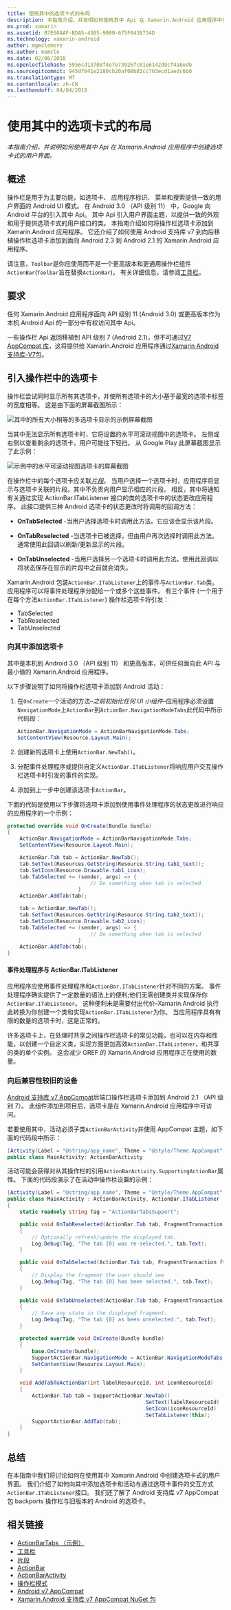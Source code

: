 ```yaml
---
title: 使用其中的选项卡式的布局
description: 本指南介绍，并说明如何使用其中 Api 在 Xamarin.Android 应用程序中创建选项卡式的用户界面。
ms.prod: xamarin
ms.assetid: B7E60AAF-BDA5-4305-9000-675F0438734D
ms.technology: xamarin-android
author: mgmclemore
ms.author: mamcle
ms.date: 02/06/2018
ms.openlocfilehash: 5956cd13708f4e7e73926fc01e6142d9cf4a8edb
ms.sourcegitcommit: 945df041e2180cb20af08b83cc703ecd1aedc6b0
ms.translationtype: MT
ms.contentlocale: zh-CN
ms.lasthandoff: 04/04/2018
---
```

# <a name="tabbed-layouts-with-the-actionbar"></a>使用其中的选项卡式的布局

_本指南介绍，并说明如何使用其中 Api 在 Xamarin.Android 应用程序中创建选项卡式的用户界面。_


## <a name="overview"></a>概述

操作栏是用于为主要功能，如选项卡、 应用程序标识、 菜单和搜索提供一致的用户界面的 Android UI 模式。 在 Android 3.0 （API 级别 11） 中，Google 向 Android 平台的引入其中 Api。 其中 Api 引入用户界面主题，以提供一致的外观和用于提供选项卡式的用户接口的类。 本指南介绍如何将操作栏选项卡添加到 Xamarin.Android 应用程序。 它还介绍了如何使用 Android 支持库 v7 到向后移植操作栏选项卡添加到面向 Android 2.3 到 Android 2.1 的 Xamarin.Android 应用程序。 

请注意，`Toolbar`是你应使用而不是一个更高版本和更通用操作栏组件`ActionBar`(`Toolbar`旨在替换`ActionBar`)。 有关详细信息，请参阅[工具栏](~/android/user-interface/controls/tool-bar/index.md)。 



## <a name="requirements"></a>要求

任何 Xamarin.Android 应用程序面向 API 级别 11 (Android 3.0) 或更高版本作为本机 Android Api 的一部分中有权访问其中 Api。 

一些操作栏 Api 返回移植到 API 级别 7 (Android 2.1)，但不可通过[V7 AppCompat 库](http://developer.android.com/tools/support-library/features.html#v7-appcompat)，这将提供给 Xamarin.Android 应用程序通过[Xamarin Android 支持库-V7](https://www.nuget.org/packages/Xamarin.Android.Support.v7.AppCompat/)包。



## <a name="introducing-tabs-in-the-actionbar"></a>引入操作栏中的选项卡

操作栏尝试同时显示所有其选项卡，并使所有选项卡的大小基于最宽的选项卡标签的宽度相等。 这是由下面的屏幕截图所示： 

![其中的所有大小相等的多选项卡显示的示例屏幕截图](with-action-bar-images/image1.png)

当其中无法显示所有选项卡时，它将设置的水平可滚动视图中的选项卡。 左侧或右侧以查看剩余的选项卡，用户可能往下轻扫。 从 Google Play 此屏幕截图显示了此示例： 

![示例中的水平可滚动视图选项卡的屏幕截图](with-action-bar-images/image2.png)

在操作栏中的每个选项卡应关联[*片段*](~/android/platform/fragments/index.md)。 当用户选择一个选项卡时，应用程序将显示与选项卡关联的片段。其中不负责向用户显示相应的片段。 相反，其中将通知有关通过实现 ActionBar.ITabListener 接口的类的选项卡中的状态更改应用程序。 此接口提供三种 Android 选项卡的状态更改时将调用的回调方法： 

-  **OnTabSelected** -当用户选择选项卡时调用此方法。它应该会显示该片段。

-  **OnTabReselected** -当选项卡已被选择，但由用户再次选择时调用此方法。 通常使用此回调以刷新/更新显示的片段。

-  **OnTabUnselected** -当用户选择另一个选项卡时调用此方法。使用此回调以将状态保存在显示的片段中之前就会消失。

Xamarin.Android 包装`ActionBar.ITabListener`上的事件与`ActionBar.Tab`类。 应用程序可以将事件处理程序分配给一个或多个这些事件。 有三个事件 (一个用于在每个方法`ActionBar.ITabListener`) 操作栏选项卡将引发： 

-  TabSelected
-  TabReselected
-  TabUnselected



### <a name="adding-tabs-to-the-actionbar"></a>向其中添加选项卡

其中是本机到 Android 3.0 （API 级别 11） 和更高版本，可供任何面向此 API 与最小值的 Xamarin.Android 应用程序。 

以下步骤说明了如何将操作栏选项卡添加到 Android 活动： 

1. 在`OnCreate`一个活动的方法&ndash;*之前初始化任何 UI 小组件*&ndash;应用程序必须设置`NavigationMode`上`ActionBar`到`ActionBar.NavigationModeTabs`此代码中所示代码段：

   ```csharp
   ActionBar.NavigationMode = ActionBarNavigationMode.Tabs;
   SetContentView(Resource.Layout.Main);
   ```

2. 创建新的选项卡上使用`ActionBar.NewTab()`。

3. 分配事件处理程序或提供自定义`ActionBar.ITabListener`将响应用户交互操作栏选项卡时引发的事件的实现。

4. 添加到上一步中创建该选项卡`ActionBar`。


下面的代码是使用以下步骤将选项卡添加到使用事件处理程序的状态更改进行响应的应用程序的一个示例： 

```csharp
protected override void OnCreate(Bundle bundle)
{
    ActionBar.NavigationMode = ActionBarNavigationMode.Tabs;
    SetContentView(Resource.Layout.Main);

    ActionBar.Tab tab = ActionBar.NewTab();
    tab.SetText(Resources.GetString(Resource.String.tab1_text));
    tab.SetIcon(Resource.Drawable.tab1_icon);
    tab.TabSelected += (sender, args) => {
                           // Do something when tab is selected
                       }
    ActionBar.AddTab(tab);

    tab = ActionBar.NewTab();
    tab.SetText(Resources.GetString(Resource.String.tab2_text));
    tab.SetIcon(Resource.Drawable.tab2_icon);
    tab.TabSelected += (sender, args) => {
                           // Do something when tab is selected
                       }
    ActionBar.AddTab(tab);
}
```


#### <a name="event-handlers-vs-actionbaritablistener"></a>事件处理程序与 ActionBar.ITabListener

应用程序应使用事件处理程序和`ActionBar.ITabListener`针对不同的方案。 事件处理程序确实提供了一定数量的语法上的便利;他们无需创建类并实现保存你`ActionBar.ITabListener`。 这种便利未是需要付出代价&ndash;Xamarin.Android 执行此转换为你创建一个类和实现`ActionBar.ITabListener`为你。 当应用程序具有有限的数量的选项卡时，这是正常的。 

许多选项卡上，在处理时共享之间操作栏选项卡的常见功能，也可以在内存和性能，以创建一个自定义类，实现方面更加高效`ActionBar.ITabListener`，和共享的类的单个实例。 这会减少 GREF 的 Xamarin.Android 应用程序正在使用的数量。 



### <a name="backwards-compatibility-for-older-devices"></a>向后兼容性较旧的设备

[Android 支持库 v7 AppCompat](https://www.nuget.org/packages/Xamarin.Android.Support.v7.AppCompat/)后端口操作栏选项卡添加到 Android 2.1 （API 级别 7）。 此组件添加到项目后，选项卡是在 Xamarin.Android 应用程序中可访问。

若要使用其中，活动必须子类`ActionBarActivity`并使用 AppCompat 主题，如下面的代码段中所示：

```csharp
[Activity(Label = "@string/app_name", Theme = "@style/Theme.AppCompat", MainLauncher = true, Icon = "@drawable/ic_launcher")]
public class MainActivity: ActionBarActivity
```

活动可能会获得对从其操作栏的引用`ActionBarActivity.SupportingActionBar`属性。 下面的代码段演示了在活动中操作栏设置的示例：

```csharp
[Activity(Label = "@string/app_name", Theme = "@style/Theme.AppCompat", MainLauncher = true, Icon = "@drawable/ic_launcher")]
public class MainActivity : ActionBarActivity, ActionBar.ITabListener
{
    static readonly string Tag = "ActionBarTabsSupport";

    public void OnTabReselected(ActionBar.Tab tab, FragmentTransaction ft)
    {
        // Optionally refresh/update the displayed tab.
        Log.Debug(Tag, "The tab {0} was re-selected.", tab.Text);
    }

    public void OnTabSelected(ActionBar.Tab tab, FragmentTransaction ft)
    {
        // Display the fragment the user should see
        Log.Debug(Tag, "The tab {0} has been selected.", tab.Text);
    }

    public void OnTabUnselected(ActionBar.Tab tab, FragmentTransaction ft)
    {
        // Save any state in the displayed fragment.
        Log.Debug(Tag, "The tab {0} as been unselected.", tab.Text);
    }

    protected override void OnCreate(Bundle bundle)
    {
        base.OnCreate(bundle);
        SupportActionBar.NavigationMode = ActionBar.NavigationModeTabs;
        SetContentView(Resource.Layout.Main);
    }

    void AddTabToActionBar(int labelResourceId, int iconResourceId)
    {
        ActionBar.Tab tab = SupportActionBar.NewTab()
                                            .SetText(labelResourceId)
                                            .SetIcon(iconResourceId)
                                            .SetTabListener(this);
        SupportActionBar.AddTab(tab);
    }
}
```


## <a name="summary"></a>总结

在本指南中我们将讨论如何在使用其中 Xamarin.Android 中创建选项卡式的用户界面。 我们介绍了如何向其中添加选项卡和活动与通过选项卡事件的交互方式`ActionBar.ITabListener`接口。 我们还了解了 Android 支持库 v7 AppCompat 包 backports 操作栏与旧版本的 Android 的选项卡。 


## <a name="related-links"></a>相关链接

- [ActionBarTabs （示例）](https://developer.xamarin.com/samples/monodroid/UserInterface/ActionBarTabs/)
- [工具栏](~/android/user-interface/controls/tool-bar/index.md)
- [片段](~/android/platform/fragments/index.md)
- [ActionBar](http://developer.android.com/guide/topics/ui/actionbar.html)
- [ActionBarActivity](http://developer.android.com/reference/android/support/v7/app/ActionBarActivity.html)
- [操作栏模式](http://developer.android.com/design/patterns/actionbar.html)
- [Android v7 AppCompat](http://developer.android.com/tools/support-library/features.html#v7-appcompat)
- [Xamarin.Android 支持库 v7 AppCompat NuGet 包](https://www.nuget.org/packages/Xamarin.Android.Support.v7.AppCompat/)
